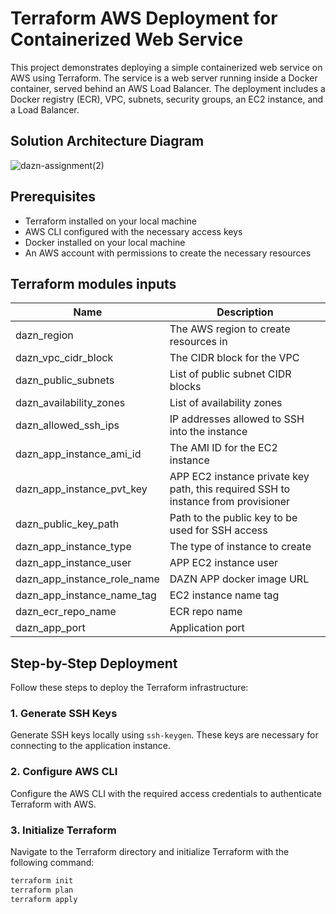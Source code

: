 # Terraform AWS Deployment for Containerized Web Service

This project demonstrates deploying a simple containerized web service on AWS using Terraform. The service is a web server running inside a Docker container, served behind an AWS Load Balancer. The deployment includes a Docker registry (ECR), VPC, subnets, security groups, an EC2 instance, and a Load Balancer.
## Solution Architecture Diagram
![dazn-assignment(2)](https://github.com/veeruat/dazn-assignment/assets/3947004/31c8ed21-f46f-40e0-8904-cb84939404ee)


## Prerequisites

- Terraform installed on your local machine
- AWS CLI configured with the necessary access keys
- Docker installed on your local machine
- An AWS account with permissions to create the necessary resources

## Terraform modules inputs

| Name                          | Description                                         |
|-------------------------------|-----------------------------------------------------|
| dazn_region                   | The AWS region to create resources in               |
| dazn_vpc_cidr_block           | The CIDR block for the VPC                          |
| dazn_public_subnets           | List of public subnet CIDR blocks                   |
| dazn_availability_zones       | List of availability zones                          |
| dazn_allowed_ssh_ips          | IP addresses allowed to SSH into the instance       |
| dazn_app_instance_ami_id      | The AMI ID for the EC2 instance                     |
| dazn_app_instance_pvt_key     | APP EC2 instance private key path, this required SSH to instance from provisioner                   |
| dazn_public_key_path          | Path to the public key to be used for SSH access    |
| dazn_app_instance_type        | The type of instance to create                      |
| dazn_app_instance_user        | APP EC2 instance user                               |
| dazn_app_instance_role_name   | DAZN APP docker image URL                           |
| dazn_app_instance_name_tag    | EC2 instance name tag                               |
| dazn_ecr_repo_name            | ECR repo name                                       |
| dazn_app_port                 | Application port                                    |

## Step-by-Step Deployment

Follow these steps to deploy the Terraform infrastructure:

### 1. Generate SSH Keys

Generate SSH keys locally using `ssh-keygen`. These keys are necessary for connecting to the application instance.

### 2. Configure AWS CLI

Configure the AWS CLI with the required access credentials to authenticate Terraform with AWS.

### 3. Initialize Terraform

Navigate to the Terraform directory and initialize Terraform with the following command:
```bash
terraform init
terraform plan
terraform apply


